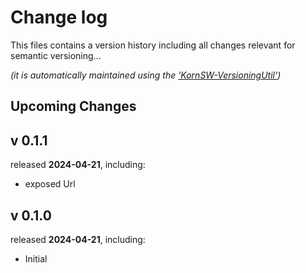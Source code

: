 # Change log
This files contains a version history including all changes relevant for semantic versioning...

*(it is automatically maintained using the ['KornSW-VersioningUtil'](https://github.com/KornSW/VersioningUtil))*




## Upcoming Changes



## v 0.1.1

released **2024-04-21**, including:

- exposed Url

## v 0.1.0
released **2024-04-21**, including:
 - Initial


